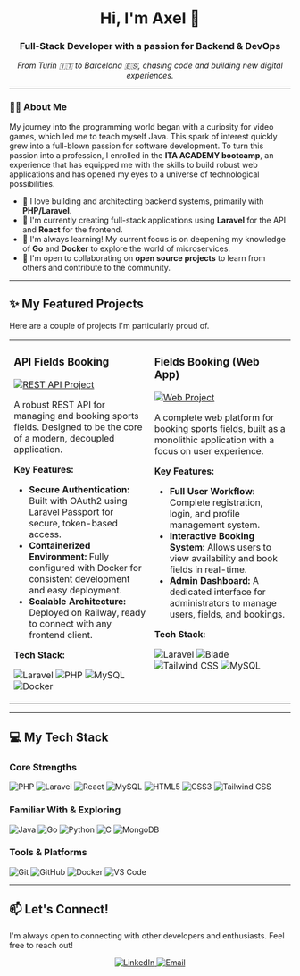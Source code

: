 <div align="center">
  <h1 align="center">Hi, I'm Axel 👋</h1>
  <h3 align="center">Full-Stack Developer with a passion for Backend & DevOps</h3>
  <p align="center">
    <em>From Turin 🇮🇹 to Barcelona 🇪🇸, chasing code and building new digital experiences.</em>
  </p>
</div>

---

### 👨‍💻 About Me

My journey into the programming world began with a curiosity for video games, which led me to teach myself Java. This spark of interest quickly grew into a full-blown passion for software development. To turn this passion into a profession, I enrolled in the **ITA ACADEMY bootcamp**, an experience that has equipped me with the skills to build robust web applications and has opened my eyes to a universe of technological possibilities.

- 🚀 I love building and architecting backend systems, primarily with **PHP/Laravel**.
- 🔭 I'm currently creating full-stack applications using **Laravel** for the API and **React** for the frontend.
- 🌱 I'm always learning! My current focus is on deepening my knowledge of **Go** and **Docker** to explore the world of microservices.
- 🤝 I'm open to collaborating on **open source projects** to learn from others and contribute to the community.

---

## ✨ My Featured Projects

Here are a couple of projects I'm particularly proud of.

<table width="100%">
<tr>
<td width="50%" valign="top">

### API Fields Booking
[![REST API Project](https://img.shields.io/badge/Status-In_Development-yellow?style=for-the-badge)](https://github.com/AxelPasky/5.1_API_Fields_Booking)

A robust REST API for managing and booking sports fields. Designed to be the core of a modern, decoupled application.

<!-- 
  TODO: Add a GIF here showcasing the API in action with a tool like Postman or Insomnia.
  <p align="center">
    <img src="URL_OF_YOUR_GIF_HERE" alt="API Fields Booking Demo" width="400"/>
  </p>
-->

**Key Features:**
- **Secure Authentication:** Built with OAuth2 using Laravel Passport for secure, token-based access.
- **Containerized Environment:** Fully configured with Docker for consistent development and easy deployment.
- **Scalable Architecture:** Deployed on Railway, ready to connect with any frontend client.

**Tech Stack:**
<p>
  <img src="https://img.shields.io/badge/Laravel-FF2D20?style=for-the-badge&logo=laravel&logoColor=white" alt="Laravel"/>
  <img src="https://img.shields.io/badge/PHP-777BB4?style=for-the-badge&logo=php&logoColor=white" alt="PHP"/>
  <img src="https://img.shields.io/badge/MySQL-4479A1?style=for-the-badge&logo=mysql&logoColor=white" alt="MySQL"/>
  <img src="https://img.shields.io/badge/Docker-2496ED?style=for-the-badge&logo=docker&logoColor=white" alt="Docker"/>
</p>

</td>
<td width="50%" valign="top">

### Fields Booking (Web App)
[![Web Project](https://img.shields.io/badge/Status-Completed-green?style=for-the-badge)](https://github.com/AxelPasky/4.1_Fields_Booking)

A complete web platform for booking sports fields, built as a monolithic application with a focus on user experience.

<!-- 
  TODO: Add a GIF here showcasing the web application's user interface and features.
  <p align="center">
    <img src="URL_OF_YOUR_GIF_HERE" alt="Fields Booking Demo" width="400"/>
  </p>
-->

**Key Features:**
- **Full User Workflow:** Complete registration, login, and profile management system.
- **Interactive Booking System:** Allows users to view availability and book fields in real-time.
- **Admin Dashboard:** A dedicated interface for administrators to manage users, fields, and bookings.

**Tech Stack:**
<p>
  <img src="https://img.shields.io/badge/Laravel-FF2D20?style=for-the-badge&logo=laravel&logoColor=white" alt="Laravel"/>
  <img src="https://img.shields.io/badge/Blade-F7523F?style=for-the-badge&logo=laravel&logoColor=white" alt="Blade"/>
  <img src="https://img.shields.io/badge/Tailwind_CSS-38B2AC?style=for-the-badge&logo=tailwind-css&logoColor=white" alt="Tailwind CSS"/>
  <img src="https://img.shields.io/badge/MySQL-4479A1?style=for-the-badge&logo=mysql&logoColor=white" alt="MySQL"/>
</p>

</td>
</tr>
</table>

---

## 💻 My Tech Stack

### Core Strengths
<p>
  <img src="https://img.shields.io/badge/PHP-777BB4?style=for-the-badge&logo=php&logoColor=white" alt="PHP"/>
  <img src="https://img.shields.io/badge/Laravel-FF2D20?style=for-the-badge&logo=laravel&logoColor=white" alt="Laravel"/>
  <img src="https://img.shields.io/badge/React-61DAFB?style=for-the-badge&logo=react&logoColor=black" alt="React"/>
  <img src="https://img.shields.io/badge/MySQL-4479A1?style=for-the-badge&logo=mysql&logoColor=white" alt="MySQL"/>
  <img src="https://img.shields.io/badge/HTML5-E34F26?style=for-the-badge&logo=html5&logoColor=white" alt="HTML5"/>
  <img src="https://img.shields.io/badge/CSS3-1572B6?style=for-the-badge&logo=css3&logoColor=white" alt="CSS3"/>
  <img src="https://img.shields.io/badge/Tailwind_CSS-38B2AC?style=for-the-badge&logo=tailwind-css&logoColor=white" alt="Tailwind CSS"/>
</p>

### Familiar With & Exploring
<p>
  <img src="https://img.shields.io/badge/Java-ED8B00?style=for-the-badge&logo=java&logoColor=white" alt="Java"/>
  <img src="https://img.shields.io/badge/Go-00ADD8?style=for-the-badge&logo=go&logoColor=white" alt="Go"/>
  <img src="https://img.shields.io/badge/Python-3776AB?style=for-the-badge&logo=python&logoColor=white" alt="Python"/>
  <img src="https://img.shields.io/badge/C-A8B9CC?style=for-the-badge&logo=c&logoColor=black" alt="C"/>
  <img src="https://img.shields.io/badge/MongoDB-47A248?style=for-the-badge&logo=mongodb&logoColor=white" alt="MongoDB"/>
</p>

### Tools & Platforms
<p>
  <img src="https://img.shields.io/badge/Git-F05032?style=for-the-badge&logo=git&logoColor=white" alt="Git"/>
  <img src="https://img.shields.io/badge/GitHub-181717?style=for-the-badge&logo=github&logoColor=white" alt="GitHub"/>
  <img src="https://img.shields.io/badge/Docker-2496ED?style=for-the-badge&logo=docker&logoColor=white" alt="Docker"/>
  <img src="https://img.shields.io/badge/VS_Code-007ACC?style=for-the-badge&logo=visual-studio-code&logoColor=white" alt="VS Code"/>
</p>

---

## 📫 Let's Connect!

I'm always open to connecting with other developers and enthusiasts. Feel free to reach out!

<p align="center">
  <a href="https://www.linkedin.com/in/alex-pasquero/">
    <img src="https://img.shields.io/badge/LinkedIn-0077B5?style=for-the-badge&logo=linkedin&logoColor=white" alt="LinkedIn"/>
  </a>
  <a href="mailto:alexpasquerojob@gmail.com">
    <img src="https://img.shields.io/badge/Email-D14836?style=for-the-badge&logo=gmail&logoColor=white" alt="Email"/>
  </a>
</p>

